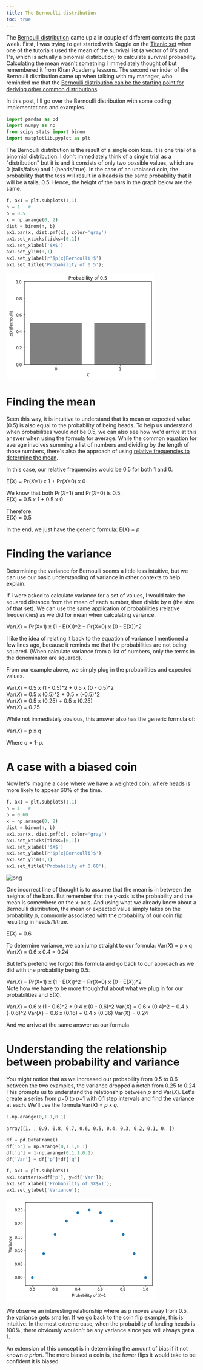 ```yaml
---
title: The Bernoulli distribution
toc: true
---
```



The [Bernoulli distribution](https://en.wikipedia.org/wiki/Bernoulli_distribution) came up a in couple of different contexts the past week. First, I was trying to get started with Kaggle on the [Titanic set](https://www.kaggle.com/c/titanic) when one of the tutorials used the mean of the survival list (a vector of 0's and 1's, which is actually a binomial distirbution) to calculate survival probability. Calculating the mean wasn't something I immediately thought of but remembered it from Khan Academy lessons. The second reminder of the Bernoulli distribution came up when talking with my manager, who reminded me that the [Bernoulli distribution can be the starting point for deriving other common distributions](https://blog.cloudera.com/blog/2015/12/common-probability-distributions-the-data-scientists-crib-sheet/).

In this post, I'll go over the Bernoulli distribution with some coding implementations and examples.


```python
import pandas as pd
import numpy as np
from scipy.stats import binom
import matplotlib.pyplot as plt


```

The Bernoulli distribution is the result of a single coin toss. It is one trial of a binomial distribution. I don't immediately think of a single trial as a "distribution" but it is and it consists of only two possible values, which are 0 (tails/false) and 1 (heads/true). In the case of an unbiased coin, the probability that the toss will result in a heads is the same probability that it will be a tails, 0.5. Hence, the height of the bars in the graph below are the same.


```python
f, ax1 = plt.subplots(1,1)
n = 1   # 
b = 0.5
x = np.arange(0, 2)
dist = binom(n, b)
ax1.bar(x, dist.pmf(x), color='gray')
ax1.set_xticks(ticks=[0,1])
ax1.set_xlabel('$X$')
ax1.set_ylim(0,1)
ax1.set_ylabel(r'$p(x|Bernoulli)$')
ax1.set_title('Probability of 0.5');
```


![png](/_posts/2019-06-01-The-Bernoulli-distribution/output_4_0.png)


# Finding the mean

Seen this way, it is intuitive to understand that its mean or expected value (0.5) is also equal to the probability of being heads. To help us understand when probabilities would *not* be 0.5, we can also see how we'd arrive at this answer when using the formula for average. While the common equation for average involves summing a list of numbers and dividing by the length of those numbers, there's also the approach of using [relative frequencies to determine the mean](https://www.khanacademy.org/math/statistics-probability/random-variables-stats-library/random-variables-discrete/v/expected-value-of-a-discrete-random-variable).

In this case, our relative frequencies would be 0.5 for both 1 and 0.

E(*X*) = Pr(*X*=1) x 1 + Pr(*X*=0) x 0

We know that both Pr(*X*=1) and Pr(*X*=0) is 0.5:
<br>
E(*X*) = 0.5 x 1 + 0.5 x 0
<br>

Therefore:
<br>
E(*X*) = 0.5

In the end, we just have the generic formula: E(*X*) = *p*

# Finding the variance

Determining the variance for Bernoulli seems a little less intuitive, but we can use our basic understanding of variance in other contexts to help explain.

If I were asked to calculate variance for a set of values, I would take the squared distance from the mean of each number, then divide by n (the size of that set). We can use the same application of probabilities (relative frequencies) as we did for mean when calculating variance.

Var(*X*) = Pr(X=1) x (1 - E(X))^2 + Pr(X=0) x (0 - E(X))^2

I like the idea of relating it back to the equation of variance I mentioned a few lines ago, because it reminds me that the probabilities are not being squared. (When calculate variance from a list of numbers, only the terms in the denominator are squared).

From our example above, we simply plug in the probabilities and expected values.

Var(*X*) = 0.5 x (1 - 0.5)^2 + 0.5 x (0 - 0.5)^2
<br>
Var(*X*) = 0.5 x (0.5)^2 + 0.5 x (-0.5)^2
<br>
Var(*X*) = 0.5 x (0.25) + 0.5 x (0.25)
<br>
Var(*X*) = 0.25

While not immediately obvious, this answer also has the generic formula of:

Var(*X*) = p x q

Where q = 1-p.

# A case with a biased coin

Now let's imagine a case where we have a weighted coin, where heads is more likely to appear 60% of the time.


```python
f, ax1 = plt.subplots(1,1)
n = 1   # 
b = 0.60
x = np.arange(0, 2)
dist = binom(n, b)
ax1.bar(x, dist.pmf(x), color='gray')
ax1.set_xticks(ticks=[0,1])
ax1.set_xlabel('$X$')
ax1.set_ylabel(r'$p(x|Bernoulli)$')
ax1.set_ylim(0,1)
ax1.set_title('Probability of 0.60');
```


![png](/2019-06-01-The-Bernoulli-distribution/output_9_0.png)


One incorrect line of thought is to assume that the mean is in between the heights of the bars. But remember that the y-axis is the probability and the mean is somewhere on the x-axis. And using what we already know about a Bernoulli distribution, the mean or expected value simply takes on the probability *p*, commonly associated with the probability of our coin flip resulting in heads/1/true.

E(*X*) = 0.6

To determine variance, we can jump straight to our formula:
Var(*X*) = p x q
Var(*X*) = 0.6 x 0.4 = 0.24

But let's pretend we forgot this formula and go back to our approach as we did with the probability being 0.5:


Var(*X*) = Pr(X=1) x (1 - E(*X*))^2 + Pr(X=0) x (0 - E(*X*))^2
<br>
Note how we have to be more thoughtful about what we plug in for our probabilities and E(*X*).

Var(*X*) = 0.6 x (1 - 0.6)^2 + 0.4 x (0 - 0.6)^2
Var(*X*) = 0.6 x (0.4)^2 + 0.4 x (-0.6)^2
Var(*X*) = 0.6 x (0.16) + 0.4 x (0.36)
Var(*X*) = 0.24

And we arrive at the same answer as our formula.


# Understanding the relationship between probability and variance

You might notice that as we increased our probability from 0.5 to 0.6 between the two examples, the variance dropped a notch from 0.25 to 0.24. This prompts us to understand the relationship between *p* and Var(*X*). Let's create a series from *p*=0 to *p*=1 with 0.1 step intervals and find the variance at each. We'll use the formula Var(X) = *p* x *q*.



```python
1-np.arange(0,1.1,0.1)
```




    array([1. , 0.9, 0.8, 0.7, 0.6, 0.5, 0.4, 0.3, 0.2, 0.1, 0. ])




```python
df = pd.DataFrame()
df['p'] = np.arange(0,1.1,0.1)
df['q'] = 1-np.arange(0,1.1,0.1)
df['Var'] = df['p']*df['q']
```


```python
f, ax1 = plt.subplots()
ax1.scatter(x=df['p'], y=df['Var']);
ax1.set_xlabel('Probability of $X$=1');
ax1.set_ylabel('Variance');
```


![png](output_14_0.png)


We observe an interesting relationship where as p moves away from 0.5, the variance gets smaller. If we go back to the coin flip example, this is intuitive. In the most extreme case, when the probability of landing heads is 100%, there obviously wouldn't be any variance since you will always get a 1.

An extension of this concept is in determining the amount of bias if it not known *a priori*. The more biased a coin is, the fewer flips it would take to be confident it is biased.
